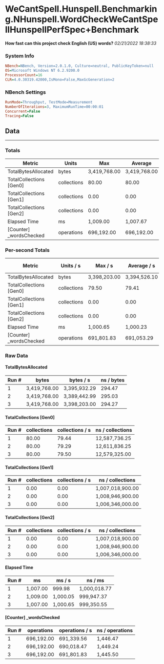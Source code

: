 ﻿# WeCantSpell.Hunspell.Benchmarking.NHunspell.WordCheckWeCantSpellHunspellPerfSpec+Benchmark
__How fast can this project check English (US) words?__
_02/21/2022 18:38:33_
### System Info
```ini
NBench=NBench, Version=2.0.1.0, Culture=neutral, PublicKeyToken=null
OS=Microsoft Windows NT 6.2.9200.0
ProcessorCount=16
CLR=4.0.30319.42000,IsMono=False,MaxGcGeneration=2
```

### NBench Settings
```ini
RunMode=Throughput, TestMode=Measurement
NumberOfIterations=3, MaximumRunTime=00:00:01
Concurrent=False
Tracing=False
```

## Data
-------------------

### Totals
|          Metric |           Units |             Max |         Average |             Min |          StdDev |
|---------------- |---------------- |---------------- |---------------- |---------------- |---------------- |
|TotalBytesAllocated |           bytes |    3,419,768.00 |    3,419,768.00 |    3,419,768.00 |            0.00 |
|TotalCollections [Gen0] |     collections |           80.00 |           80.00 |           80.00 |            0.00 |
|TotalCollections [Gen1] |     collections |            0.00 |            0.00 |            0.00 |            0.00 |
|TotalCollections [Gen2] |     collections |            0.00 |            0.00 |            0.00 |            0.00 |
|    Elapsed Time |              ms |        1,009.00 |        1,007.67 |        1,007.00 |            1.15 |
|[Counter] _wordsChecked |      operations |      696,192.00 |      696,192.00 |      696,192.00 |            0.00 |

### Per-second Totals
|          Metric |       Units / s |         Max / s |     Average / s |         Min / s |      StdDev / s |
|---------------- |---------------- |---------------- |---------------- |---------------- |---------------- |
|TotalBytesAllocated |           bytes |    3,398,203.00 |    3,394,526.10 |    3,389,442.99 |        4,546.15 |
|TotalCollections [Gen0] |     collections |           79.50 |           79.41 |           79.29 |            0.11 |
|TotalCollections [Gen1] |     collections |            0.00 |            0.00 |            0.00 |            0.00 |
|TotalCollections [Gen2] |     collections |            0.00 |            0.00 |            0.00 |            0.00 |
|    Elapsed Time |              ms |        1,000.65 |        1,000.23 |          999.98 |            0.37 |
|[Counter] _wordsChecked |      operations |      691,801.83 |      691,053.29 |      690,018.47 |          925.50 |

### Raw Data
#### TotalBytesAllocated
|           Run # |           bytes |       bytes / s |      ns / bytes |
|---------------- |---------------- |---------------- |---------------- |
|               1 |    3,419,768.00 |    3,395,932.29 |          294.47 |
|               2 |    3,419,768.00 |    3,389,442.99 |          295.03 |
|               3 |    3,419,768.00 |    3,398,203.00 |          294.27 |

#### TotalCollections [Gen0]
|           Run # |     collections | collections / s |ns / collections |
|---------------- |---------------- |---------------- |---------------- |
|               1 |           80.00 |           79.44 |   12,587,736.25 |
|               2 |           80.00 |           79.29 |   12,611,836.25 |
|               3 |           80.00 |           79.50 |   12,579,325.00 |

#### TotalCollections [Gen1]
|           Run # |     collections | collections / s |ns / collections |
|---------------- |---------------- |---------------- |---------------- |
|               1 |            0.00 |            0.00 |1,007,018,900.00 |
|               2 |            0.00 |            0.00 |1,008,946,900.00 |
|               3 |            0.00 |            0.00 |1,006,346,000.00 |

#### TotalCollections [Gen2]
|           Run # |     collections | collections / s |ns / collections |
|---------------- |---------------- |---------------- |---------------- |
|               1 |            0.00 |            0.00 |1,007,018,900.00 |
|               2 |            0.00 |            0.00 |1,008,946,900.00 |
|               3 |            0.00 |            0.00 |1,006,346,000.00 |

#### Elapsed Time
|           Run # |              ms |          ms / s |         ns / ms |
|---------------- |---------------- |---------------- |---------------- |
|               1 |        1,007.00 |          999.98 |    1,000,018.77 |
|               2 |        1,009.00 |        1,000.05 |      999,947.37 |
|               3 |        1,007.00 |        1,000.65 |      999,350.55 |

#### [Counter] _wordsChecked
|           Run # |      operations |  operations / s | ns / operations |
|---------------- |---------------- |---------------- |---------------- |
|               1 |      696,192.00 |      691,339.56 |        1,446.47 |
|               2 |      696,192.00 |      690,018.47 |        1,449.24 |
|               3 |      696,192.00 |      691,801.83 |        1,445.50 |


